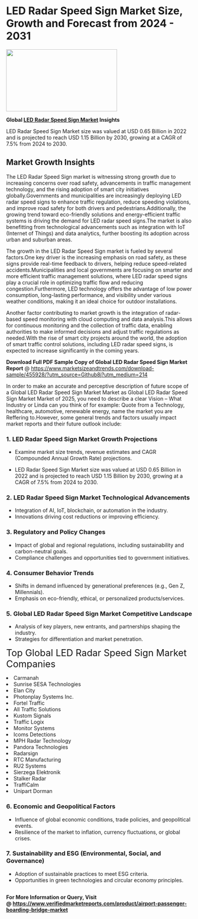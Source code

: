 <H1>LED Radar Speed Sign Market Size, Growth and Forecast from 2024 - 2031</H1><img class="aligncenter size-medium wp-image-584254" src="https://thirdeyenews.in/wp-content/uploads/2024/09/Global-Market-Research-300x168.jpeg" alt="" width="300" height="168" /><p><strong>Global&nbsp;<a href="https://www.marketsizeandtrends.com/download-sample/455928/?utm_source=Github8j?utm_medium=214">LED Radar Speed Sign Market</a> Insights</strong></p><p>LED Radar Speed Sign Market size was valued at USD 0.65 Billion in 2022 and is projected to reach USD 1.15 Billion by 2030, growing at a CAGR of 7.5% from 2024 to 2030.</p><p><h2>Market Growth Insights</h2> <p>The LED Radar Speed Sign market is witnessing strong growth due to increasing concerns over road safety, advancements in traffic management technology, and the rising adoption of smart city initiatives globally.Governments and municipalities are increasingly deploying LED radar speed signs to enhance traffic regulation, reduce speeding violations, and improve road safety for both drivers and pedestrians.Additionally, the growing trend toward eco-friendly solutions and energy-efficient traffic systems is driving the demand for LED radar speed signs.The market is also benefitting from technological advancements such as integration with IoT (Internet of Things) and data analytics, further boosting its adoption across urban and suburban areas.</p> <p>The growth in the LED Radar Speed Sign market is fueled by several factors.One key driver is the increasing emphasis on road safety, as these signs provide real-time feedback to drivers, helping reduce speed-related accidents.Municipalities and local governments are focusing on smarter and more efficient traffic management solutions, where LED radar speed signs play a crucial role in optimizing traffic flow and reducing congestion.Furthermore, LED technology offers the advantage of low power consumption, long-lasting performance, and visibility under various weather conditions, making it an ideal choice for outdoor installations.</p> <p>Another factor contributing to market growth is the integration of radar-based speed monitoring with cloud computing and data analysis.This allows for continuous monitoring and the collection of traffic data, enabling authorities to make informed decisions and adjust traffic regulations as needed.With the rise of smart city projects around the world, the adoption of smart traffic control solutions, including LED radar speed signs, is expected to increase significantly in the coming years.</p> <p><span class=""><strong>Download Full PDF Sample Copy of Global LED Radar Speed Sign Market Report</strong> @ <a href="https://www.marketsizeandtrends.com/download-sample/455928/?utm_source=Github8j?utm_medium=214" target="_blank">https://www.marketsizeandtrends.com/download-sample/455928/?utm_source=Github8j?utm_medium=214</a></span></p><p>In order to make an accurate and perceptive description of future scope of a Global&nbsp;LED Radar Speed Sign Market Market as Global&nbsp;LED Radar Speed Sign Market Market of 2025, you need to describe a clear Vision &ndash; What Industry or Linda can you think of for example: Quote from a Technology, healthcare, automotive, renewable energy, name the market you are Reffering to.However, some general trends and factors usually impact market reports and their future outlook include:</p><h3>1.&nbsp;<strong>LED Radar Speed Sign Market Growth Projections</strong></h3><ul><li>Examine market size trends, revenue estimates and CAGR (Compounded Annual Growth Rate) projections.</li><li><p>LED Radar Speed Sign Market size was valued at USD 0.65 Billion in 2022 and is projected to reach USD 1.15 Billion by 2030, growing at a CAGR of 7.5% from 2024 to 2030.</p></li></ul><h3>2.&nbsp;<strong>LED Radar Speed Sign Market Technological Advancements</strong></h3><ul><li>Integration of AI, IoT, blockchain, or automation in the industry.</li><li>Innovations driving cost reductions or improving efficiency.</li></ul><h3>3.&nbsp;<strong>Regulatory and Policy Changes</strong></h3><ul><li>Impact of global and regional regulations, including sustainability and carbon-neutral goals.</li><li>Compliance challenges and opportunities tied to government initiatives.</li></ul><h3>4.&nbsp;<strong>Consumer Behavior Trends</strong></h3><ul><li>Shifts in demand influenced by generational preferences (e.g., Gen Z, Millennials).</li><li>Emphasis on eco-friendly, ethical, or personalized products/services.</li></ul><h3>5.&nbsp;<strong>Global LED Radar Speed Sign Market Competitive Landscape</strong></h3><ul><li>Analysis of key players, new entrants, and partnerships shaping the industry.</li><li>Strategies for differentiation and market penetration.</li></ul><p data-pm-slice="1 1 []"><span style="color: inherit; font-family: inherit; font-size: 25px;">Top Global LED Radar Speed Sign Market Companies</span></p><div class="" data-test-id=""><p><li>Carmanah</li><li> Sunrise SESA Technologies</li><li> Elan City</li><li> Photonplay Systems Inc.</li><li> Fortel Traffic</li><li> All Traffic Solutions</li><li> Kustom Signals</li><li> Traffic Logix</li><li> Monitor Systems</li><li> Icoms Detections</li><li> MPH Radar Technology</li><li> Pandora Technologies</li><li> Radarsign</li><li> RTC Manufacturing</li><li> RU2 Systems</li><li> Sierzega Elektronik</li><li> Stalker Radar</li><li> TraffiCalm</li><li> Unipart Dorman</li></p></div><h3>6.&nbsp;<strong>Economic and Geopolitical Factors</strong></h3><ul><li>Influence of global economic conditions, trade policies, and geopolitical events.</li><li>Resilience of the market to inflation, currency fluctuations, or global crises.</li></ul><h3>7.&nbsp;<strong>Sustainability and ESG (Environmental, Social, and Governance)</strong></h3><ul><li>Adoption of sustainable practices to meet ESG criteria.</li><li>Opportunities in green technologies and circular economy principles.</li></ul><h2><strong style="font-size: 14px;">For More Information or Query, Visit @&nbsp;</strong><a style="background-color: #ffffff; font-size: 14px;" href="https://www.marketsizeandtrends.com/report/led-radar-speed-sign-market/" target="_blank">https://www.verifiedmarketreports.com/product/airport-passenger-boarding-bridge-market</a></h2>